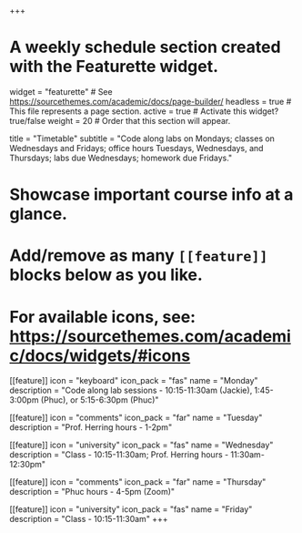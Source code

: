 +++
# A weekly schedule section created with the Featurette widget.
widget = "featurette"  # See https://sourcethemes.com/academic/docs/page-builder/
headless = true  # This file represents a page section.
active = true  # Activate this widget? true/false
weight = 20  # Order that this section will appear.

title = "Timetable"
subtitle = "Code along labs on Mondays; classes on Wednesdays and Fridays; office hours Tuesdays, Wednesdays, and Thursdays; labs due Wednesdays; homework due Fridays."

# Showcase important course info at a glance.
# 
# Add/remove as many `[[feature]]` blocks below as you like.
# 
# For available icons, see: https://sourcethemes.com/academic/docs/widgets/#icons

[[feature]]
  icon = "keyboard"
  icon_pack = "fas"
  name = "Monday"
  description = "Code along lab sessions - 10:15-11:30am (Jackie), 1:45-3:00pm (Phuc), or 5:15-6:30pm (Phuc)"  
   
[[feature]]
  icon = "comments"
  icon_pack = "far"
  name = "Tuesday"
  description = "Prof. Herring hours - 1-2pm"  
  
[[feature]]
  icon = "university"
  icon_pack = "fas"
  name = "Wednesday"
  description = "Class - 10:15-11:30am; Prof. Herring hours - 11:30am-12:30pm"  
  
[[feature]]
  icon = "comments"
  icon_pack = "far"
  name = "Thursday"
  description = "Phuc hours - 4-5pm (Zoom)"
  
[[feature]]
  icon = "university"
  icon_pack = "fas"
  name = "Friday"
  description = "Class - 10:15-11:30am"
+++
